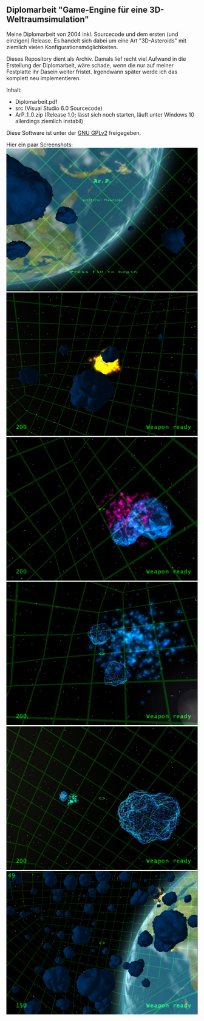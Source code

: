 ## Diplomarbeit "Game-Engine für eine 3D-Weltraumsimulation"

Meine Diplomarbeit von 2004 inkl. Sourcecode und dem ersten (und einzigen) Release. Es handelt sich dabei um eine Art "3D-Asteroids" mit ziemlich vielen Konfigurationsmöglichkeiten.

Dieses Repository dient als Archiv. Damals lief recht viel Aufwand in die Erstellung der Diplomarbeit, wäre schade, wenn die nur auf meiner Festplatte ihr Dasein weiter fristet. Irgendwann später werde ich das komplett neu implementieren.

Inhalt:
- Diplomarbeit.pdf
- src (Visual Studio 6.0 Sourcecode)
- ArP_1_0.zip (Release 1.0; lässt sich noch starten, läuft unter Windows 10 allerdings ziemlich instabil)

Diese Software ist unter der [GNU GPLv2](LICENSE.md) freigegeben.

Hier ein paar Screenshots:
![arp01](screenshots/arp01.jpg)
![arp02](screenshots/arp02.jpg)
![arp03](screenshots/arp03.jpg)
![arp04](screenshots/arp04.jpg)
![arp05](screenshots/arp05.jpg)
![arp06](screenshots/arp06.jpg)
